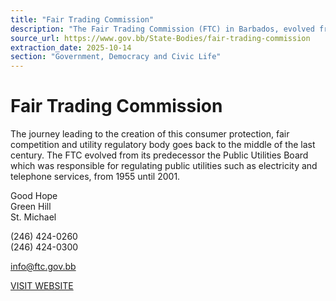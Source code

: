 ```yaml
---
title: "Fair Trading Commission"
description: "The Fair Trading Commission (FTC) in Barbados, evolved from the Public Utilities Board (1955-2001), serves as a regulatory body for consumer protection, fair competition, and utility services."
source_url: https://www.gov.bb/State-Bodies/fair-trading-commission
extraction_date: 2025-10-14
section: "Government, Democracy and Civic Life"
---
```


# Fair Trading Commission

The journey leading to the creation of this consumer protection, fair competition and utility regulatory body goes back to the middle of the last century. The FTC evolved from its predecessor the Public Utilities Board which was responsible for regulating public utilities such as electricity and telephone services, from 1955 until 2001.

Good Hope  
Green Hill  
St. Michael

(246) 424-0260  
(246) 424-0300

info@ftc.gov.bb

[VISIT WEBSITE](http://www.ftc.gov.bb/)
```